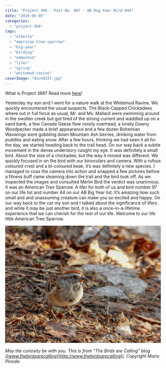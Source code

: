 ```yaml
---
title: "Project 366 - Post No. 007 - AB Big Year Bird #44"
date: "2019-04-05"
categories: 
  - "project-366"
tags: 
  - "alberta"
  - "american-tree-sparrow"
  - "big-year"
  - "birding"
  - "edmonton"
  - "lifer"
  - "spring"
  - "whitemud-ravine"
coverImage: "dscn0337.jpg"
---
```


What is Project 366? Read more [here](https://thebirdsarecalling.com/2019/03/29/project-366/)!

Yesterday my son and I went for a nature walk at the Whitemud Ravine. We quickly encountered the usual suspects. The Black-Capped Chickadees where out in full force as usual, Mr. and Ms. Mallard were swimming around in the swollen creek but got tired of the strong current and waddled up on a sand bank, a few Canada Geese flew noisily overhead, a lonely Downy Woodpecker made a brief appearance and a few dozen Bohemian Waxwings were gobbling down Mountain Ash berries, drinking water from puddles and eating snow. After a few hours, thinking we had seen it all for the day, we started heading back to the trail head. On our way back a subtle movement in the dense understory caught my eye. It was definitely a small bird. About the size of a chickadee, but the way it moved was different. We quickly focused in on the bird with our binoculars and camera. With a rufous coloured crest and a bi-coloured beak, it’s was definitely a new species. I managed to coax the camera into action and snapped a few pictures before a fitness buff came steaming down the trail and the bird took off. As we inspected the images and consulted Merlin Bird the verdict was unanimous. It was an American Tree Sparrow. A lifer for both of us and bird number 97 on our life list and number 44 on our AB Big Year list. It’s amazing how such small and and unassuming creature can make you so excited and happy. On our way back to the car my son and I talked about the significance of lifers and while it may be just another bird, it is also a once-in-a-lifetime experience that we can cherish for the rest of our life. Welcome to our life little American Tree Sparrow.

![](images/dscn0337.jpg)

_May the curiosity be with you. This is from “The Birds are Calling” blog ([www.thebirdsarecalling](http://www.thebirdsarecalling)). Copyright Mario Pineda._
